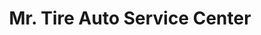 ---
title: "Mr. Tire Auto Service Center"
url: /johnson-city/mr-tire-auto-service-center/
shop: Reifen
---